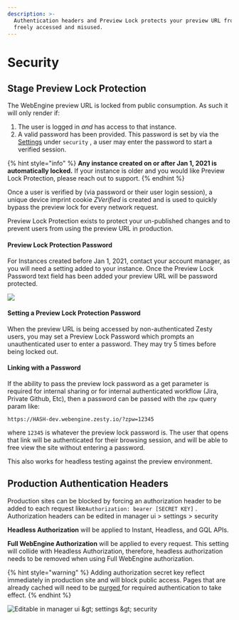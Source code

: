 ```yaml
---
description: >-
  Authentication headers and Preview Lock protects your preview URL from being
  freely accessed and misused.
---
```


# Security

## Stage Preview Lock Protection

The WebEngine preview URL is locked from public consumption. As such it will only render if:

1.  The user is logged in _and_ has access to that instance. 
2. A valid password has been provided. This password is set by via the [Settings](https://zesty.org/services/manager-ui/settings)  under `security` , a user may enter the password to start a verified session.

{% hint style="info" %}
**Any instance created on or after Jan 1, 2021 is automatically locked.** If your instance is older and you would like Preview Lock Protection, please reach out to support. 
{% endhint %}

Once a user is verified by \(via password or their user login session\), a unique device imprint cookie _ZVerified_ is created and is used to quickly bypass the preview lock for every network request.

Preview Lock Protection exists to protect your un-published changes and to prevent users from using the preview URL in production.

#### Preview Lock Protection Password

For Instances created before Jan 1, 2021, contact your account manager, as you will need a setting  added to your instance. Once the Preview Lock Password text field has been added your preview URL will be password protected.

![](../../.gitbook/assets/preview-lock-password.png)

#### Setting a Preview Lock Protection Password

When the preview URL is being accessed by non-authenticated Zesty users, you may set a Preview Lock Password which prompts an unauthenticated user to enter a password. They may try 5 times before being locked out. 

#### **Linking with a Password**

If the ability to pass the preview lock password as a get parameter is required for internal sharing or for internal authenticated workflow \(Jira, Private Github, Etc\), then a password can be passed with the `zpw` query param like:

`https://HASH-dev.webengine.zesty.io/?zpw=12345`

where `12345` is whatever the preview lock password is. The user that opens that link will be authenticated for their browsing session, and will be able to free view the site without entering a password.

This also works for headless testing against the preview environment. 

## Production Authentication Headers

 Production sites can be blocked by forcing an authorization header to be added to each request like`Authorization: bearer [SECRET KEY]` . Authorization headers can be edited in manager ui &gt; settings &gt; security

**Headless Authorization** will be applied to Instant, Headless, and GQL APIs.

**Full WebEngine Authorization** will be applied to every request. This setting will collide with Headless Authorization, therefore, headless authorization needs to be removed when using Full WebEngine authorization.

{% hint style="warning" %}
Adding authorization secret key reflect immediately in production site and will block public access. Pages that are already cached will need to be [purged ](environment-states-and-caching-behaviors.md#ways-to-purge-refresh-the-cache-of-your-instance)for required authentication to take effect.
{% endhint %}

![Editable in manager ui &amp;gt; settings &amp;gt; security](../../.gitbook/assets/image%20%2845%29.png)



